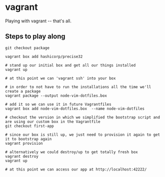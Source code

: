 # vagrant

Playing with vagrant -- that's all.


## Steps to play along
    
    git checkout package

    vagrant box add hashicorp/precise32

    # stand up our initial box and get all our things installed
    vagrant up

    # at this point we can 'vagrant ssh' into your box

    # in order to not have to run the installations all the time we'll create a package
    vagrant package --output node-vim-dotfiles.box

    # add it so we can use it in future Vagrantfiles
    vagrant box add node-vim-dotfiles.box  --name node-vim-dotfiles

    # checkout the version in which we simplified the bootstrap script and are using our custom box in the Vagrantfile
    git checkout first-app

    # since our box is still up, we just need to provision it again to get it to bootstrap again
    vagrant provision

    # alternatively we could destroy/up to get totally fresh box
    vagrant destroy
    vagrant up

    # at this point we can access our app at http://localhost:42222/
